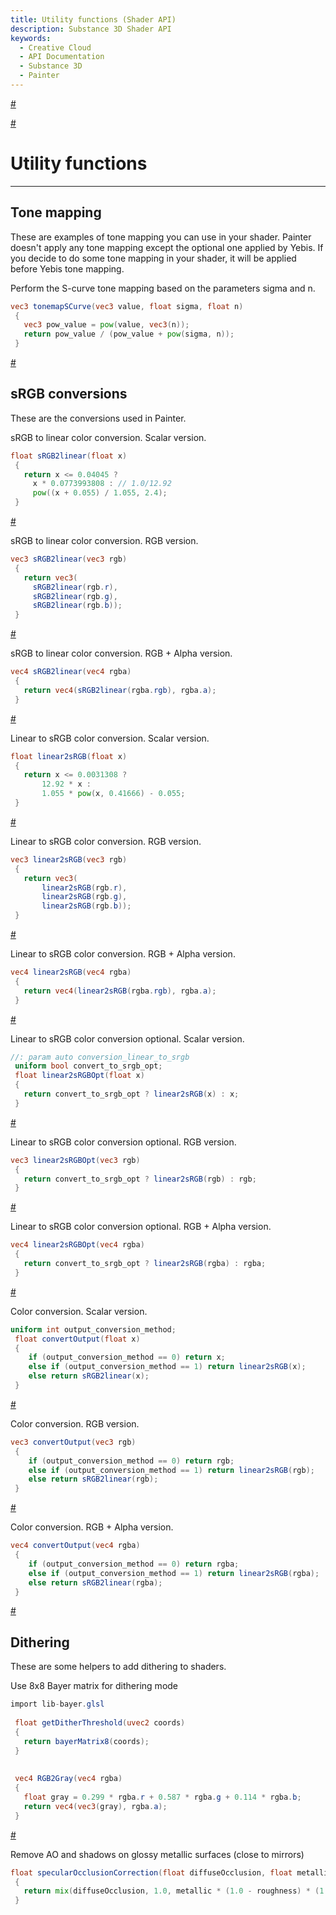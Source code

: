 ```yaml
---
title: Utility functions (Shader API)
description: Substance 3D Shader API
keywords:
  - Creative Cloud
  - API Documentation
  - Substance 3D
  - Painter
---
```














[\#](#section-0)












[\#](#section-1)

Utility functions
=================

---




Tone mapping
------------


These are examples of tone mapping you can use in your shader. Painter doesn't apply any
 tone mapping except the optional one applied by Yebis. If you decide to do some tone mapping
 in your shader, it will be applied before Yebis tone mapping.


Perform the S\-curve tone mapping based on the parameters sigma and n.





```glsl
vec3 tonemapSCurve(vec3 value, float sigma, float n)
 {
   vec3 pow_value = pow(value, vec3(n));
   return pow_value / (pow_value + pow(sigma, n));
 }
```







[\#](#section-2)

sRGB conversions
----------------


These are the conversions used in Painter.


sRGB to linear color conversion. Scalar version.





```glsl
float sRGB2linear(float x)
 {
   return x <= 0.04045 ?
     x * 0.0773993808 : // 1.0/12.92
     pow((x + 0.055) / 1.055, 2.4);
 }
```







[\#](#section-3)

sRGB to linear color conversion. RGB version.





```glsl
vec3 sRGB2linear(vec3 rgb)
 {
   return vec3(
     sRGB2linear(rgb.r),
     sRGB2linear(rgb.g),
     sRGB2linear(rgb.b));
 }
```







[\#](#section-4)

sRGB to linear color conversion. RGB \+ Alpha version.





```glsl
vec4 sRGB2linear(vec4 rgba)
 {
   return vec4(sRGB2linear(rgba.rgb), rgba.a);
 }
```







[\#](#section-5)

Linear to sRGB color conversion. Scalar version.





```glsl
float linear2sRGB(float x)
 {
   return x <= 0.0031308 ?
       12.92 * x :
       1.055 * pow(x, 0.41666) - 0.055;
 }
```







[\#](#section-6)

Linear to sRGB color conversion. RGB version.





```glsl
vec3 linear2sRGB(vec3 rgb)
 {
   return vec3(
       linear2sRGB(rgb.r),
       linear2sRGB(rgb.g),
       linear2sRGB(rgb.b));
 }
```







[\#](#section-7)

Linear to sRGB color conversion. RGB \+ Alpha version.





```glsl
vec4 linear2sRGB(vec4 rgba)
 {
   return vec4(linear2sRGB(rgba.rgb), rgba.a);
 }
```







[\#](#section-8)

Linear to sRGB color conversion optional. Scalar version.





```glsl
//: param auto conversion_linear_to_srgb
 uniform bool convert_to_srgb_opt;
 float linear2sRGBOpt(float x)
 {
   return convert_to_srgb_opt ? linear2sRGB(x) : x;
 }
```







[\#](#section-9)

Linear to sRGB color conversion optional. RGB version.





```glsl
vec3 linear2sRGBOpt(vec3 rgb)
 {
   return convert_to_srgb_opt ? linear2sRGB(rgb) : rgb;
 }
```







[\#](#section-10)

Linear to sRGB color conversion optional. RGB \+ Alpha version.





```glsl
vec4 linear2sRGBOpt(vec4 rgba)
 {
   return convert_to_srgb_opt ? linear2sRGB(rgba) : rgba;
 }
```







[\#](#section-11)

Color conversion. Scalar version.





```glsl
uniform int output_conversion_method;
 float convertOutput(float x)
 {
 	if (output_conversion_method == 0) return x;
 	else if (output_conversion_method == 1) return linear2sRGB(x);
 	else return sRGB2linear(x);
 }
```







[\#](#section-12)

Color conversion. RGB version.





```glsl
vec3 convertOutput(vec3 rgb)
 {
 	if (output_conversion_method == 0) return rgb;
 	else if (output_conversion_method == 1) return linear2sRGB(rgb);
 	else return sRGB2linear(rgb);
 }
```







[\#](#section-13)

Color conversion. RGB \+ Alpha version.





```glsl
vec4 convertOutput(vec4 rgba)
 {
 	if (output_conversion_method == 0) return rgba;
 	else if (output_conversion_method == 1) return linear2sRGB(rgba);
 	else return sRGB2linear(rgba);
 }
```







[\#](#section-14)

Dithering
---------


These are some helpers to add dithering to shaders.


Use 8x8 Bayer matrix for dithering mode





```glsl
import lib-bayer.glsl
 
 float getDitherThreshold(uvec2 coords)
 {
   return bayerMatrix8(coords);
 }
 
 
 vec4 RGB2Gray(vec4 rgba)
 {
   float gray = 0.299 * rgba.r + 0.587 * rgba.g + 0.114 * rgba.b;
   return vec4(vec3(gray), rgba.a);
 }
```







[\#](#section-15)

Remove AO and shadows on glossy metallic surfaces (close to mirrors)





```glsl
float specularOcclusionCorrection(float diffuseOcclusion, float metallic, float roughness)
 {
   return mix(diffuseOcclusion, 1.0, metallic * (1.0 - roughness) * (1.0 - roughness));
 }
 
 
```






